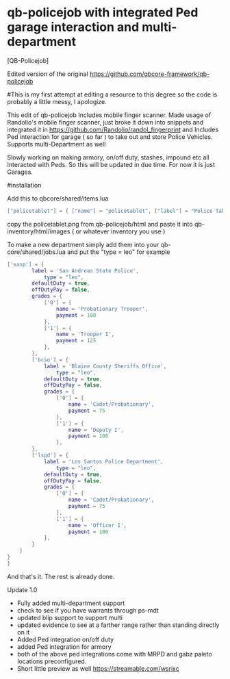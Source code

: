 # qb-policejob with integrated Ped garage interaction and multi-department
[QB-Policejob]

Edited version of the original https://github.com/qbcore-framework/qb-policejob

#This is my first attempt at editing a resource to this degree so the code is probably a little messy, I apologize.


This edit of qb-policejob Includes mobile finger scanner. Made usage of Randolio's mobile finger scanner, just broke it down into snippets and integrated it in https://github.com/Randolio/randol_fingerprint and Includes Ped interaction for garage ( so far ) to take out and store Police Vehicles. Supports multi-Department as well

Slowly working on making armory, on/off duty, stashes, impound etc all Interacted with Peds. So this will be updated in due time. For now it is just Garages.

#installation

Add this to qbcore/shared/items.lua
```lua
["policetablet"] = { ["name"] = "policetablet", ["label"] = "Police Tablet", ["weight"] = 5000, ["type"] = "item", ["image"] = "policetablet.png", ["unique"] = true, ['useable'] = true, ["shouldClose"] = true, ["combinable"] = nil, ["description"] = "A mobile fingerprint tablet." },
```

copy the policetablet.png from qb-policejob/html and paste it into qb-inventory/html/images ( or whatever inventory you use )

To make a new department simply add them into your qb-core/shared/jobs.lua and put the "type = leo" for example

```lua
['sasp'] = {
		label = 'San Andreas State Police',
        	type = "leo",
		defaultDuty = true,
		offDutyPay = false,
		grades = {
            ['0'] = {
                name = 'Probationary Trooper',
                payment = 100
            },
		    ['1'] = {
                name = 'Trooper I',
                payment = 125
            },
	    },
	    ['bcso'] = {
	    	label = 'Blaine County Sheriffs Office',
            	type = "leo",
	    	defaultDuty = true,
	    	offDutyPay = false,
	    	grades = {
                ['0'] = {
                    name = 'Cadet/Probationary',
                    payment = 75
                },
	    	    ['1'] = {
                    name = 'Deputy I',
                    payment = 100
                },
	    },
	    ['lspd'] = {
	    	label = 'Los Santos Police Department',
            	type = "leo",
	    	defaultDuty = true,
	    	offDutyPay = false,
	    	grades = {
                ['0'] = {
                    name = 'Cadet/Probationary',
                    payment = 75
                },
	    	    ['1'] = {
                    name = 'Officer I',
                    payment = 100
            },
        }
    }
}
}
```

And that's it. The rest is already done.



Update 1.0
- Fully added multi-department support
- check to see if you have warrants through ps-mdt
- updated blip support to support multi
- updated evidence to see at a farther range rather than standing directly on it
- Added Ped integration on/off duty
- added Ped integration for armory
- both of the above ped integrations come with MRPD and gabz paleto locations preconfigured.
- Short little preview as well https://streamable.com/wsrixc


